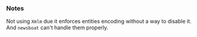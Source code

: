 ### Notes
Not using `Xmlm` due it enforces entities encoding without a way to disable it. And `newsboat` can't handle them properly.

